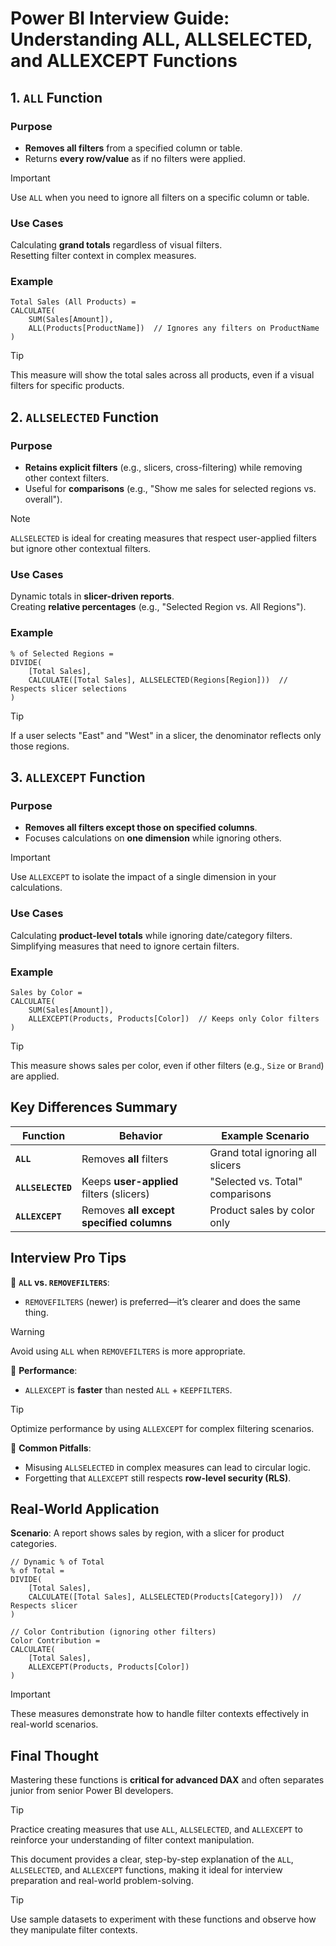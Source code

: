 # **Power BI Interview Guide: Understanding ALL, ALLSELECTED, and ALLEXCEPT Functions**  

## **1. `ALL` Function**  

### **Purpose**  
- **Removes all filters** from a specified column or table.  
- Returns **every row/value** as if no filters were applied.  

> [!IMPORTANT]  
> Use `ALL` when you need to ignore all filters on a specific column or table.  

### **Use Cases**  
Calculating **grand totals** regardless of visual filters.  
Resetting filter context in complex measures.  

### **Example**  
```dax  
Total Sales (All Products) =  
CALCULATE(  
    SUM(Sales[Amount]),  
    ALL(Products[ProductName])  // Ignores any filters on ProductName  
)  
```  

> [!TIP]  
> This measure will show the total sales across all products, even if a visual filters for specific products.  


## **2. `ALLSELECTED` Function**  

### **Purpose**  
- **Retains explicit filters** (e.g., slicers, cross-filtering) while removing other context filters.  
- Useful for **comparisons** (e.g., "Show me sales for selected regions vs. overall").  

> [!NOTE]  
> `ALLSELECTED` is ideal for creating measures that respect user-applied filters but ignore other contextual filters.  

### **Use Cases**  
Dynamic totals in **slicer-driven reports**.  
Creating **relative percentages** (e.g., "Selected Region vs. All Regions").  

### **Example**  
```dax  
% of Selected Regions =  
DIVIDE(  
    [Total Sales],  
    CALCULATE([Total Sales], ALLSELECTED(Regions[Region]))  // Respects slicer selections  
)  
```  

> [!TIP]  
> If a user selects "East" and "West" in a slicer, the denominator reflects only those regions.  

## **3. `ALLEXCEPT` Function**  

### **Purpose**  
- **Removes all filters except those on specified columns**.  
- Focuses calculations on **one dimension** while ignoring others.  

> [!IMPORTANT]  
> Use `ALLEXCEPT` to isolate the impact of a single dimension in your calculations.  

### **Use Cases**  
Calculating **product-level totals** while ignoring date/category filters.  
Simplifying measures that need to ignore certain filters.  

### **Example**  
```dax  
Sales by Color =  
CALCULATE(  
    SUM(Sales[Amount]),  
    ALLEXCEPT(Products, Products[Color])  // Keeps only Color filters  
)  
```  

> [!TIP]  
> This measure shows sales per color, even if other filters (e.g., `Size` or `Brand`) are applied.  


## **Key Differences Summary**  

| **Function**       | **Behavior**                                      | **Example Scenario**                     |  
|--------------------|--------------------------------------------------|------------------------------------------|  
| **`ALL`**          | Removes **all** filters                          | Grand total ignoring all slicers         |  
| **`ALLSELECTED`**  | Keeps **user-applied** filters (slicers)         | "Selected vs. Total" comparisons         |  
| **`ALLEXCEPT`**    | Removes **all except specified columns**         | Product sales by color only              |  


## **Interview Pro Tips**  

🔹 **`ALL` vs. `REMOVEFILTERS`**:  
- `REMOVEFILTERS` (newer) is preferred—it’s clearer and does the same thing.  

> [!WARNING]  
> Avoid using `ALL` when `REMOVEFILTERS` is more appropriate.  

🔹 **Performance**:  
- `ALLEXCEPT` is **faster** than nested `ALL` + `KEEPFILTERS`.  

> [!TIP]  
> Optimize performance by using `ALLEXCEPT` for complex filtering scenarios.  

🔹 **Common Pitfalls**:  
- Misusing `ALLSELECTED` in complex measures can lead to circular logic.  
- Forgetting that `ALLEXCEPT` still respects **row-level security (RLS)**.  

## **Real-World Application**  

**Scenario**: A report shows sales by region, with a slicer for product categories.  

```dax  
// Dynamic % of Total  
% of Total =  
DIVIDE(  
    [Total Sales],  
    CALCULATE([Total Sales], ALLSELECTED(Products[Category]))  // Respects slicer  
)  

// Color Contribution (ignoring other filters)  
Color Contribution =  
CALCULATE(  
    [Total Sales],  
    ALLEXCEPT(Products, Products[Color])  
)  
```  

> [!IMPORTANT]  
> These measures demonstrate how to handle filter contexts effectively in real-world scenarios.  

## **Final Thought**  

Mastering these functions is **critical for advanced DAX** and often separates junior from senior Power BI developers.  

> [!TIP]  
> Practice creating measures that use `ALL`, `ALLSELECTED`, and `ALLEXCEPT` to reinforce your understanding of filter context manipulation.  

This document provides a clear, step-by-step explanation of the `ALL`, `ALLSELECTED`, and `ALLEXCEPT` functions, making it ideal for interview preparation and real-world problem-solving.  

> [!TIP]  
> Use sample datasets to experiment with these functions and observe how they manipulate filter contexts.  
